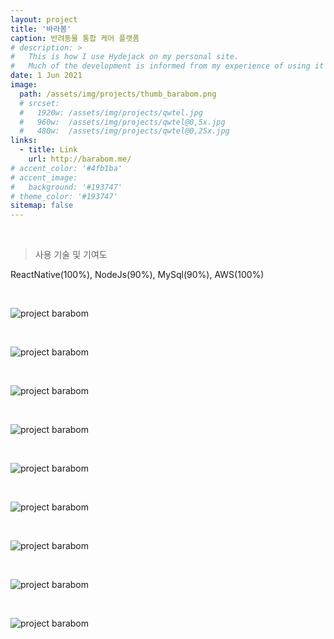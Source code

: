 ```yaml
---
layout: project
title: '바라봄'
caption: 반려동물 통합 케어 플랫폼
# description: >
#   This is how I use Hydejack on my personal site. 
#   Much of the development is informed from my experience of using it myself, creating a tight feedback loop.
date: 1 Jun 2021
image: 
  path: /assets/img/projects/thumb_barabom.png
  # srcset: 
  #   1920w: /assets/img/projects/qwtel.jpg
  #   960w:  /assets/img/projects/qwtel@0,5x.jpg
  #   480w:  /assets/img/projects/qwtel@0,25x.jpg
links:
  - title: Link
    url: http://barabom.me/
# accent_color: '#4fb1ba'
# accent_image:
#   background: '#193747'
# theme_color: '#193747'
sitemap: false
---
```


<br>

> 사용 기술 및 기여도

ReactNative(100%), NodeJs(90%), MySql(90%), AWS(100%)

<br>

![project barabom](/assets/img/projects/p01.png)

<br>

![project barabom](/assets/img/projects/p02.png)

<br>

![project barabom](/assets/img/projects/p03.png)

<br>

![project barabom](/assets/img/projects/p04.png)

<br>

![project barabom](/assets/img/projects/p05.png)

<br>

![project barabom](/assets/img/projects/p06.png)

<br>

![project barabom](/assets/img/projects/p07.png)

<br>

![project barabom](/assets/img/projects/p08.png)

<br>

![project barabom](/assets/img/projects/p09.png)